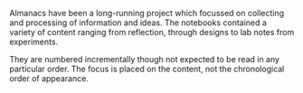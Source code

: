Almanacs have been a long-running project which focussed on collecting and processing of information and ideas. The notebooks contained a variety of content ranging from reflection, through designs to lab notes from experiments.

They are numbered incrementally though not expected to be read in any particular order. The focus is placed on the content, not the chronological order of appearance.
